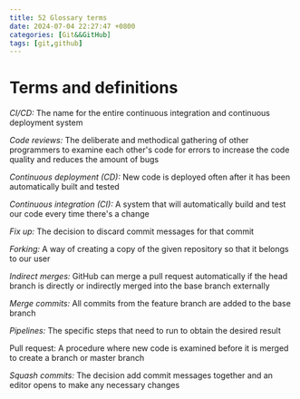 ```yaml
---  
title: 52 Glossary terms  
date: 2024-07-04 22:27:47 +0800  
categories: [Git&&GitHub]  
tags: [git,github]  
---
```

# Terms and definitions
*CI/CD:* The name for the entire continuous integration and continuous deployment system

*Code reviews:* The deliberate and methodical gathering of other programmers to examine each other's code for errors to increase the code quality and reduces the amount of bugs

*Continuous deployment (CD):* New code is deployed often after it has been automatically built and tested

*Continuous integration (CI):* A system that will automatically build and test our code every time there's a change

*Fix up:* The decision to discard commit messages for that commit 

*Forking:* A way of creating a copy of the given repository so that it belongs to our user

*Indirect merges:* GitHub can merge a pull request automatically if the head branch is directly or indirectly merged into the base branch externally

*Merge commits:* All commits from the feature branch are added to the base branch

*Pipelines:* The specific steps that need to run to obtain the desired result

Pull request: A procedure where new code is examined before it is merged to create a branch or master branch 

*Squash commits:* The decision add commit messages together and an editor opens to make any necessary changes



